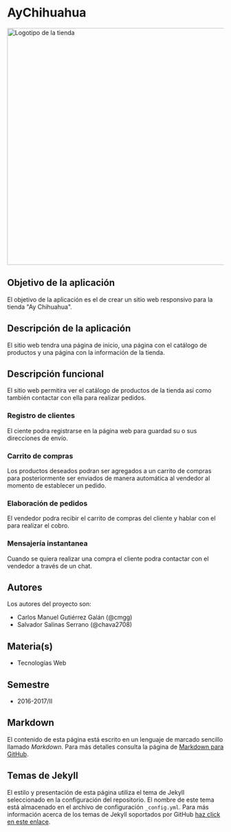 # AyChihuahua

<img src="https://scontent.xx.fbcdn.net/v/t1.0-9/15977390_369135916780049_7362931683742545287_n.jpg?oh=0fdf42be812698dab0dd15dc4880dd68&oe=595F9594" width="550" alt="Logotipo de la tienda">

## Objetivo de la aplicación
El objetivo de la aplicación es el de crear un sitio web responsivo para la tienda "Ay Chihuahua".

## Descripción de la aplicación
El sitio web tendra una página de inicio, una página con el catálogo de productos y una página con la información de la tienda.

## Descripción funcional
El sitio web permitira ver el catálogo de productos de la tienda así como también contactar con ella para realizar pedidos.

### Registro de clientes
El ciente podra registrarse en la página web para guardad su o sus direcciones de envío.

### Carrito de compras
Los productos deseados podran ser agregados a un carrito de compras para posteriormente ser enviados de manera automática al vendedor al momento de establecer un pedido.

### Elaboración de pedidos
El vendedor podra recibir el carrito de compras del cliente y hablar con el para realizar el cobro.

### Mensajería instantanea
Cuando se quiera realizar una compra el cliente podra contactar con el vendedor a través de un chat.

## Autores
Los autores del proyecto son:
- Carlos Manuel Gutiérrez Galán (@cmgg)
- Salvador Salinas Serrano (@chava2708)

## Materia(s)
- Tecnologías Web

## Semestre
- 2016-2017/II

## Markdown
El contenido de esta página está escrito en un lenguaje de marcado sencillo llamado *Markdown*. Para más detalles consulta la página de [Markdown para GitHub](https://guides.github.com/features/mastering-markdown/).

## Temas de Jekyll
El estilo y presentación de esta página utiliza el tema de Jekyll seleccionado en la configuración del repositorio. El nombre de este tema está almacenado en el archivo de configuración `_config.yml`. Para más información acerca de los temas de Jekyll soportados por GitHub [haz click en este enlace](https://pages.github.com/themes/).
